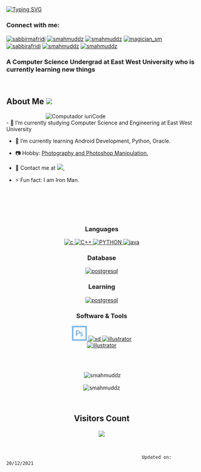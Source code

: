 [![Typing SVG](https://readme-typing-svg.herokuapp.com?font=Arial&color=%2309F707&multiline=true&width=500&lines=Hello%2C+I+am+Afridi.+Welcome+to+my+Github+Profile)](https://git.io/typing-svg)
<h3 align="left">Connect with me:</h3>
<p align="left">
<a href="https://twitter.com/sabbirmafridi" target="blank"><img align="center" src="https://raw.githubusercontent.com/rahuldkjain/github-profile-readme-generator/master/src/images/icons/Social/twitter.svg" alt="sabbirmafridi" height="30" width="40" /></a>
<a href="https://linkedin.com/in/smahmuddz" target="blank"><img align="center" src="https://raw.githubusercontent.com/rahuldkjain/github-profile-readme-generator/master/src/images/icons/Social/linked-in-alt.svg" alt="smahmuddz" height="30" width="40" /></a>
<a href="https://fb.com/smahmuddz" target="blank"><img align="center" src="https://raw.githubusercontent.com/rahuldkjain/github-profile-readme-generator/master/src/images/icons/Social/facebook.svg" alt="smahmuddz" height="30" width="40" /></a>
<a href="https://instagram.com/magician_sm" target="blank"><img align="center" src="https://raw.githubusercontent.com/rahuldkjain/github-profile-readme-generator/master/src/images/icons/Social/instagram.svg" alt="magician_sm" height="30" width="40" /></a>
<a href="https://www.behance.net/sabbirafridi" target="blank"><img align="center" src="https://raw.githubusercontent.com/rahuldkjain/github-profile-readme-generator/master/src/images/icons/Social/behance.svg" alt="sabbirafridi" height="30" width="40" /></a>
<a href="https://www.hackerrank.com/smahmuddz" target="blank"><img align="center" src="https://raw.githubusercontent.com/rahuldkjain/github-profile-readme-generator/master/src/images/icons/Social/hackerrank.svg" alt="smahmuddz" height="30" width="40" /></a>
<a href="https://codeforces.com/profile/smahmuddz" target="blank"><img align="center" src="https://raw.githubusercontent.com/rahuldkjain/github-profile-readme-generator/master/src/images/icons/Social/codeforces.svg" alt="smahmuddz" height="30" width="40" /></a>
</p>
<h3 >A Computer Science Undergrad at East West University who is currently learning new things</h3>

<br>
<h2> About Me <img src="https://media.giphy.com/media/hvRJCLFzcasrR4ia7z/giphy.gif" width="25px"> </h2>

<img src="https://i.pinimg.com/originals/77/ca/a3/77caa32884d735d439ade45ba37feaf2.gif" min-width="400px" max-width="400px" width="400px" align="right" alt="Computador iuriCode">
<p align="left">
  
  
<br>
- 🔭 I’m currently studying Computer Science and Engineering at East West University
  
- 🌱 I’m currently learning Android Development, Python, Oracle.

- 📷 Hobby: <a href="https://www.behance.net/sabbirafridi">Photography and Photoshop Manipulation.</a>
 
- 💬 Contact me at     <a href="https://www.linkedin.com/in/smahmuddz/">
   <img src="https://pngpress.com/wp-content/uploads/2020/09/uploads_linkedIn_linkedIn_PNG31.png" width="6%"/>
    </a><span>&nbsp;</span>
  
- ⚡ Fun fact: I am Iron Man.

<br>
  <br>
  <br><br>

  
  
  

<div align="center">

<h3 align="center">Languages</h3>
<p align="center">
  <a href="https://www.cprogramming.com/" target="_blank"> 
    <img src="https://img.shields.io/badge/C%20programming-A8B9CC.svg?style=for-the-badge&logo=c&logoColor=white"
      alt="c"/>
  </a>
  <a href="https://www.w3schools.com/CPP/default.asp" target="_blank"> 
    <img src="https://img.shields.io/badge/c++-%2300599C.svg?style=for-the-badge&logo=c%2B%2B&logoColor=yellow"
      alt="C++"/> 
  </a>
  
  <a href="https://www.python.org/" target="_blank"> 
    <img src="https://img.shields.io/badge/python-3670A0?style=for-the-badge&logo=python&logoColor=ffdd54"
      alt="PYTHON"/> 
  </a>
  
  <a href="https://www.java.com" target="_blank"> 
    <img src="https://img.shields.io/badge/Java-007396.svg?style=for-the-badge&logo=java&logoColor=white" 
      alt="java"/> 
  </a>
  
  </p>



<h3 align="center">Database</h3>
<p align="center">
  <a href="https://www.oracle.com/database/technologies/appdev/sqldeveloper-landing.html" target="_blank"> 
    <img src="https://img.shields.io/badge/Oracle-F80000?style=for-the-badge&logo=oracle&logoColor=white"
      alt="postgresql"/> 
  </a>
 <h3 align="center">Learning</h3>
<p align="center">
  <a href="https://dart.dev/" target="_blank"> 
    <img src="https://img.shields.io/badge/dart-%230175C2.svg?style=for-the-badge&logo=dart&logoColor=white"
      alt="postgresql"/> 
  </a>
  </a> 
 <h3 align="center">Software & Tools </h3>
 
 <a href="https://www.photoshop.com/en" target="_blank" rel="noreferrer"> <img src="https://raw.githubusercontent.com/devicons/devicon/master/icons/photoshop/photoshop-line.svg" alt="photoshop" width="40" height="40"/>
<a href="https://www.adobe.com/products/xd.html" target="_blank" rel="noreferrer"> <img src="https://cdn.worldvectorlogo.com/logos/adobe-xd.svg" alt="xd" width="40" height="40"/> </a> 
<a href="https://www.adobe.com/in/products/illustrator.html" target="_blank" rel="noreferrer"> <img src="https://www.vectorlogo.zone/logos/adobe_illustrator/adobe_illustrator-icon.svg" alt="illustrator" width="40" height="40"/> </a>  
<a href="https://www.autodesk.com/products/autocad/overview" target="_blank" rel="noreferrer"> <img src="https://play-lh.googleusercontent.com/W1b3d7Rfz-ulxWWhkMl9YLBGtVXgdnWpfmtVFZeBVv8IdMv0A8A7NdBRzdsPIYvAlis" alt="illustrator" width="40" height="40"/> </a>  

</p>

  
  
</p>
<br>
<br>

<p>&nbsp;<img  src="https://github-readme-stats.vercel.app/api?username=smahmuddz&show_icons=true&theme=dark&locale=en" alt="smahmuddz" /></p>

<p><img align="center" src="https://github-readme-streak-stats.herokuapp.com/?user=smahmuddz&theme=dark" alt="smahmuddz" /></p>
</div>

<br>
<h2 align="center">Visitors Count</h2>  
<p align="center"><img align="center" src="https://profile-counter.glitch.me/{smahmuddz}/count.svg" /></p> 
<br>

                                                      Updated on: 20/12/2021
